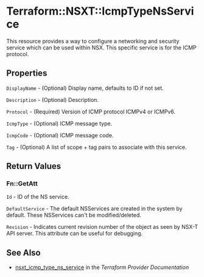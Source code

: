 # Terraform::NSXT::IcmpTypeNsService

This resource provides a way to configure a networking and security service which can be used within NSX. This specific service is for the ICMP protocol.

## Properties

`DisplayName` - (Optional) Display name, defaults to ID if not set.

`Description` - (Optional) Description.

`Protocol` - (Required) Version of ICMP protocol ICMPv4 or ICMPv6.

`IcmpType` - (Optional) ICMP message type.

`IcmpCode` - (Optional) ICMP message code.

`Tag` - (Optional) A list of scope + tag pairs to associate with this service.


## Return Values

### Fn::GetAtt

`Id` - ID of the NS service.

`DefaultService` - The default NSServices are created in the system by default. These NSServices can't be modified/deleted.

`Revision` - Indicates current revision number of the object as seen by NSX-T API server. This attribute can be useful for debugging.

## See Also

* [nsxt_icmp_type_ns_service](https://www.terraform.io/docs/providers/nsxt/r/icmp_type_ns_service.html) in the _Terraform Provider Documentation_